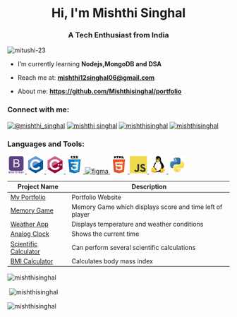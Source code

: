 <h1 align="center">Hi, I'm Mishthi Singhal</h1>
<h3 align="center">A Tech Enthusiast from India</h3>

<p align="left"> <img src="https://komarev.com/ghpvc/?username=Mishthisinghal&label=Profile%20views&color=0e75b6&style=flat" alt="mitushi-23" /> </p>

- I’m currently learning **Nodejs,MongoDB and DSA**

- Reach me at: **mishthi12singhal06@gmail.com**
- About me: **https://github.com/Mishthisinghal/portfolio**

<h3 align="left">Connect with me:</h3>
<p align="left">
<a href="https://twitter.com/@mishthi_singhal" target="blank"><img align="center" src="https://raw.githubusercontent.com/rahuldkjain/github-profile-readme-generator/master/src/images/icons/Social/twitter.svg" alt="@mishthi_singhal" height="30" width="40" /></a>
<a href="https://linkedin.com/in/mishthi singhal" target="blank"><img align="center" src="https://raw.githubusercontent.com/rahuldkjain/github-profile-readme-generator/master/src/images/icons/Social/linked-in-alt.svg" alt="mishthi singhal" height="30" width="40" /></a>
<a href="https://instagram.com/mishthisinghal" target="blank"><img align="center" src="https://raw.githubusercontent.com/rahuldkjain/github-profile-readme-generator/master/src/images/icons/Social/instagram.svg" alt="mishthisinghal" height="30" width="40" /></a>
<a href="https://www.codechef.com/users/mishthisinghal" target="blank"><img align="center" color="white" src="https://cdn.jsdelivr.net/npm/simple-icons@3.1.0/icons/codechef.svg" alt="mishthisinghal" height="30" width="40" /></a>
</p>

<h3 align="left">Languages and Tools:</h3>
<p align="left"> <a href="https://getbootstrap.com" target="_blank"> <img src="https://raw.githubusercontent.com/devicons/devicon/master/icons/bootstrap/bootstrap-plain-wordmark.svg" alt="bootstrap" width="40" height="40"/> </a> <a href="https://www.cprogramming.com/" target="_blank"> <img src="https://raw.githubusercontent.com/devicons/devicon/master/icons/c/c-original.svg" alt="c" width="40" height="40"/> </a> <a href="https://www.w3schools.com/cpp/" target="_blank"> <img src="https://raw.githubusercontent.com/devicons/devicon/master/icons/cplusplus/cplusplus-original.svg" alt="cplusplus" width="40" height="40"/> </a> <a href="https://www.w3schools.com/css/" target="_blank"> <img src="https://raw.githubusercontent.com/devicons/devicon/master/icons/css3/css3-original-wordmark.svg" alt="css3" width="40" height="40"/> </a> <a href="https://www.figma.com/" target="_blank"> <img src="https://www.vectorlogo.zone/logos/figma/figma-icon.svg" alt="figma" width="40" height="40"/> </a> <a href="https://www.w3.org/html/" target="_blank"> <img src="https://raw.githubusercontent.com/devicons/devicon/master/icons/html5/html5-original-wordmark.svg" alt="html5" width="40" height="40"/> </a> <a href="https://developer.mozilla.org/en-US/docs/Web/JavaScript" target="_blank"> <img src="https://raw.githubusercontent.com/devicons/devicon/master/icons/javascript/javascript-original.svg" alt="javascript" width="40" height="40"/> </a> <a href="https://www.linux.org/" target="_blank"> <img src="https://raw.githubusercontent.com/devicons/devicon/master/icons/linux/linux-original.svg" alt="linux" width="40" height="40"/> </a> <a href="https://www.python.org" target="_blank"> <img src="https://raw.githubusercontent.com/devicons/devicon/master/icons/python/python-original.svg" alt="python" width="40" height="40"/> </a> </p>


| Project Name | Description |
| ------------- | ------------- |
| [My Portfolio](https://mishthisinghal.github.io/portfolio/)  | Portfolio Website |
| [Memory Game](https://mishthisinghal.github.io/memory-game/)  | Memory Game which displays score and time left of player |  
| [Weather App]( https://mishthisinghal.github.io/weather-app/) | Displays temperature and weather conditions |  
| [Analog Clock]( https://mishthisinghal.github.io/analog_clock/) | Shows the current time | 
| [Scientific Calculator](https://mishthisinghal.github.io/calculator/) | Can perform several scientific calculations |  
| [BMI Calculator](https://github.com/Mishthisinghal/bmicalculator) | Calculates body mass index | 



<p><img align="center"  src="https://github-readme-stats.vercel.app/api/top-langs?username=mishthisinghal&show_icons=true&locale=en&layout=compact&theme=dark" alt="mishthisinghal" /></p>


<p>&nbsp;<img align="center" src="https://github-readme-stats.vercel.app/api?username=mishthisinghal&show_icons=true&locale=en&theme=dark" alt="mishthisinghal" /></p>


<p><img align="center" src="https://github-readme-streak-stats.herokuapp.com/?user=mishthisinghal&theme=dark" alt="mishthisinghal" /></p>
